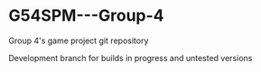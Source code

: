 # G54SPM---Group-4
Group 4's game project git repository

Development branch for builds in progress and untested versions
